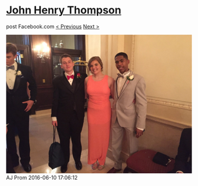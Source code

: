 # [John Henry Thompson](../README.md)
post Facebook.com
[< Previous](2016-06-10-17.md) [Next >](2016-06-10-19.md)

[![](../media/2016-06-10/AJ-Prom-16.jpg)](../README.md)
AJ Prom
2016-06-10 17:06:12